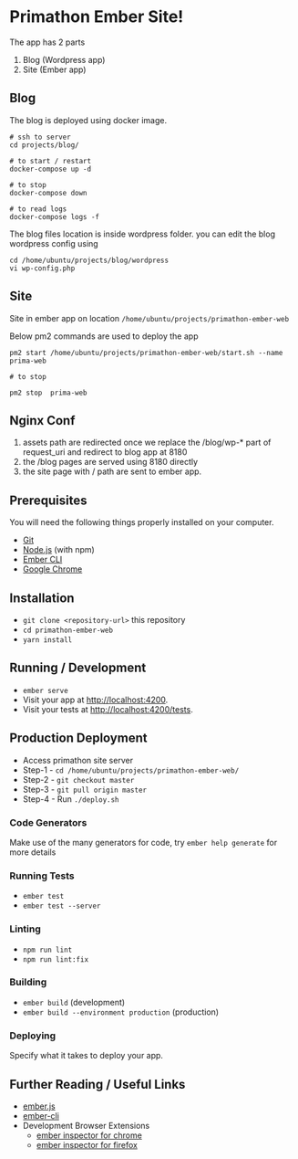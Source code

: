 # Primathon Ember Site!

The app has 2 parts
1.  Blog (Wordpress app)
2.  Site (Ember app)

## Blog
The blog is deployed using docker image.
```
# ssh to server
cd projects/blog/

# to start / restart
docker-compose up -d

# to stop
docker-compose down

# to read logs
docker-compose logs -f
```

The blog files location is inside wordpress folder.
you can edit the blog wordpress config using
```
cd /home/ubuntu/projects/blog/wordpress
vi wp-config.php 
```

## Site
Site in ember app on location `/home/ubuntu/projects/primathon-ember-web`

Below pm2 commands are used to deploy the app
```
pm2 start /home/ubuntu/projects/primathon-ember-web/start.sh --name  prima-web

# to stop 

pm2 stop  prima-web
```

## Nginx Conf
1. assets path are redirected once we replace the /blog/wp-* part of request_uri and redirect to blog app at 8180
2. the /blog pages are served using 8180 directly
3. the site page with / path are sent to ember app.

## Prerequisites

You will need the following things properly installed on your computer.

- [Git](https://git-scm.com/)
- [Node.js](https://nodejs.org/) (with npm)
- [Ember CLI](https://ember-cli.com/)
- [Google Chrome](https://google.com/chrome/)

## Installation

- `git clone <repository-url>` this repository
- `cd primathon-ember-web`
- `yarn install`

## Running / Development

- `ember serve`
- Visit your app at [http://localhost:4200](http://localhost:4200).
- Visit your tests at [http://localhost:4200/tests](http://localhost:4200/tests).

## Production Deployment

- Access primathon site server
- Step-1 - `cd /home/ubuntu/projects/primathon-ember-web/`
- Step-2 - `git checkout master`
- Step-3 - `git pull origin master`
- Step-4 - Run `./deploy.sh`

### Code Generators

Make use of the many generators for code, try `ember help generate` for more details

### Running Tests

- `ember test`
- `ember test --server`

### Linting

- `npm run lint`
- `npm run lint:fix`

### Building

- `ember build` (development)
- `ember build --environment production` (production)

### Deploying

Specify what it takes to deploy your app.

## Further Reading / Useful Links

- [ember.js](https://emberjs.com/)
- [ember-cli](https://ember-cli.com/)
- Development Browser Extensions
  - [ember inspector for chrome](https://chrome.google.com/webstore/detail/ember-inspector/bmdblncegkenkacieihfhpjfppoconhi)
  - [ember inspector for firefox](https://addons.mozilla.org/en-US/firefox/addon/ember-inspector/)
